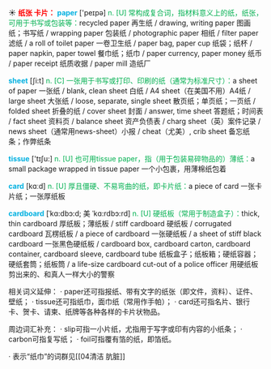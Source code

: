 ☀ <font color="red">**纸张 卡片：**</font>
<font color="sky blue">**paper**</font> ['peɪpə] 
<font color="#00b050">n. [U] 常构成复合词，指材料意义上的纸，纸张，可用于书写或包装等：</font>recycled paper 再生纸 / drawing, writing paper 图画纸；书写纸 / wrapping paper 包装纸 / photographic paper 相纸 / filter paper 滤纸 / a roll of toilet paper 一卷卫生纸 / paper bag, paper cup 纸袋；纸杯 / paper napkin, paper towel 餐巾纸；纸巾 / paper currency, paper money 纸币 / paper receipt 纸质收据 / paper mill 造纸厂

<font color="sky blue">**sheet**</font> [ʃi:t] 
<font color="#00b050">n. [C] 一张用于书写或打印、印刷的纸（通常为标准尺寸）：</font>a sheet of paper 一张纸 / blank, clean sheet 白纸 / A4 sheet（在美国不用）A4纸 / large sheet 大张纸 / loose, separate, single sheet 散页纸；单页纸；一页纸 / folded sheet 折叠的纸 / cover sheet 封面 / answer, time sheet 答题纸；时间表 / fact sheet 资料页 / balance sheet 资产负债表 / charg sheet（英）案件记录 / news sheet（通常用news-sheet）小报 / cheat（尤美）, crib sheet 备忘纸条；作弊纸条

<font color="sky blue">**tissue**</font> ['tɪʃu:] 
<font color="#00b050">n. [U] 也可用tissue paper，指（用于包装易碎物品的）薄纸：</font>a small package wrapped in tissue paper 一个小包裹，用薄棉纸包着

<font color="sky blue">**card**</font> [kɑːd] 
<font color="#00b050">n. [U] 厚且僵硬、不易弯曲的纸，即卡片纸：</font>a piece of card 一张卡片纸；一张厚纸板 
           
<font color="sky blue">**cardboard**</font> [ˈkɑ:dbɔ:d; 美 ˈkɑ:rdbɔ:rd]
<font color="#00b050">n. [U] 硬纸板（常用于制造盒子）：</font>thick, thin cardboard 厚纸板；薄纸板 / stiff cardboard 硬纸板 / corrugated cardboard 瓦楞纸板 / a piece of cardboard 一张硬纸板 / a sheet of stiff black cardboard 一张黑色硬纸板 / cardboard box, cardboard carton, cardboard container, cardboard sleeve, cardboard tube 纸板盒子；纸板箱；硬纸容器；硬纸套筒；纸板筒 / a life-size cardboard cut-out of a police officer 用硬纸板剪出来的、和真人一样大小的警察

相关词义延伸：
· paper还可指报纸、带有文字的纸张（即文件，资料）、证件、壁纸；
· tissue还可指纸巾，面巾纸（常用作手帕）；
· card还可指名片、银行卡、贺卡、请柬、纸牌等各种各样的卡片状物品。

周边词汇补充：
· slip可指一小片纸，尤指用于写字或印有内容的小纸条；
· carbon可指复写纸；
· foil可指覆有箔的纸，即箔纸。

· 表示“纸巾”的词群见[[04清洁 肮脏]]